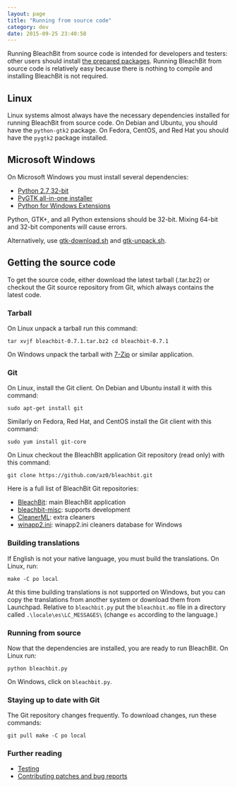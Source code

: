 ```yaml
---
layout: page
title: "Running from source code"
category: dev
date: 2015-09-25 23:40:58
---
```


Running BleachBit from source code is intended for developers and testers: other users should install [the prepared packages](http://bleachbit.sourceforge.net/download). Running BleachBit from source code is relatively easy because there is nothing to compile and installing BleachBit is not required.

## Linux

Linux systems almost always have the necessary dependencies installed for running BleachBit from source code. On Debian and Ubuntu, you should have the ```python-gtk2``` package. On Fedora, CentOS, and Red Hat you should have the ```pygtk2``` package installed.

## Microsoft Windows

On Microsoft Windows you must install several dependencies:

*   [Python 2.7 32-bit](https://www.python.org/ftp/python/2.7.8/python-2.7.8.msi)
*   [PyGTK all-in-one installer](http://ftp.gnome.org/pub/GNOME/binaries/win32/pygtk/2.24/pygtk-all-in-one-2.24.2.win32-py2.7.msi)
*   [Python for Windows Extensions](http://sourceforge.net/projects/pywin32/files/pywin32/Build%20219/pywin32-219.win32-py2.7.exe/download)

Python, GTK+, and all Python extensions should be 32-bit. Mixing 64-bit and 32-bit components will cause errors.

Alternatively, use [gtk-download.sh](https://github.com/az0/bleachbit-misc/blob/master/gtk-download.sh) and [gtk-unpack.sh](https://github.com/az0/bleachbit-misc/blob/master/gtk-unpack.sh).

## Getting the source code

To get the source code, either download the latest tarball (.tar.bz2) or checkout the Git source repository from Git, which always contains the latest code.

### Tarball

On Linux unpack a tarball run this command:

`tar xvjf bleachbit-0.7.1.tar.bz2 cd bleachbit-0.7.1`

On Windows unpack the tarball with [7-Zip](http://www.7-zip.org/) or similar application.

### Git

On Linux, install the Git client. On Debian and Ubuntu install it with this command:

`sudo apt-get install git`

Similarly on Fedora, Red Hat, and CentOS install the Git client with this command:

`sudo yum install git-core`

On Linux checkout the BleachBIt application Git repository (read only) with this command:

`git clone https://github.com/az0/bleachbit.git`

Here is a full list of BleachBit Git repositories:

*   [BleachBit](https://github.com/az0/bleachbit): main BleachBit application
*   [bleachbit-misc](https://github.com/az0/bleachbit): supports development
*   [CleanerML](https://github.com/az0/cleanerml): extra cleaners
*   [winapp2.ini](https://github.com/az0/winapp2.ini): winapp2.ini cleaners database for Windows

### Building translations

If English is not your native language, you must build the translations. On Linux, run:

`make -C po local`

At this time building translations is not supported on Windows, but you can copy the translations from another system or download them from Launchpad. Relative to ```bleachbit.py``` put the ```bleachbit.mo``` file in a directory called ```.\locale\es\LC_MESSAGES\``` (change ```es``` according to the language.)

### Running from source

Now that the dependencies are installed, you are ready to run BleachBit. On Linux run:

`python bleachbit.py`

On Windows, click on ```bleachbit.py```.

### Staying up to date with Git

The Git repository changes frequently. To download changes, run these commands:

`git pull
make -C po local`

### Further reading

*   [Testing](http://bleachbit.sourceforge.net/contribute/testing)
*   [Contributing patches and bug reports](http://bleachbit.sourceforge.net/contribute)


